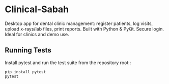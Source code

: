 # Clinical-Sabah
Desktop app for dental clinic management: register patients, log visits, upload x-rays/lab files, print reports. Built with Python &amp; PyQt. Secure login. Ideal for clinics and demo use.

## Running Tests

Install pytest and run the test suite from the repository root::

    pip install pytest
    pytest
